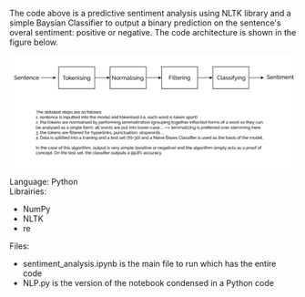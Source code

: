 The code above is a predictive sentiment analysis using NLTK library and a simple Baysian Classifier to output a binary prediction on the sentence's overal sentiment: positive or negative. The code architecture is shown in the figure below.  

![NLP Architecture](Diagrams/nlp.png)

Language: Python  
Librairies:  
- NumPy  
- NLTK  
- re  

Files: 
- sentiment_analysis.ipynb is the main file to run which has the entire code  
- NLP.py is the version of the notebook condensed in a Python code  




